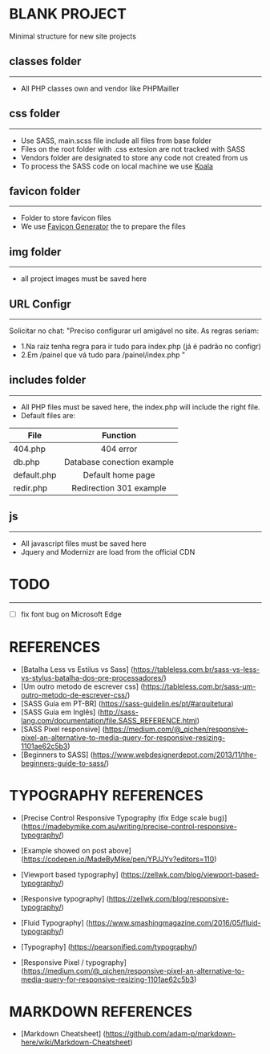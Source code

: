 # BLANK PROJECT

Minimal structure for new site projects

## classes folder
---
- All PHP classes own and vendor like PHPMailler

## css folder
---
- Use SASS, main.scss file include all files from base folder
- Files on the root folder with .css extesion are not tracked with SASS
- Vendors folder are designated to store any code not created from us
- To process the SASS code on local machine we use [Koala](http://koala-app.com/)

## favicon folder
---
- Folder to store favicon files
- We use [Favicon Generator](http://www.favicon-generator.org/) the to prepare the files

## img folder
---
- all project images must be saved here

## URL Configr
---
Solicitar no chat:
"Preciso configurar url amigável no site.
As regras seriam:
- 1.Na raiz tenha regra para ir tudo para index.php (já é padrão no configr)
- 2.Em /painel que vá tudo para /painel/index.php
"

## includes folder
---
- All PHP files must be saved here, the index.php will include the right file.
- Default files are:

| File          | Function                        |
| ------------- |:-------------------------------:|
| 404.php       | 404 error                       |
| db.php        | Database conection example      |
| default.php   | Default home page               |
| redir.php     | Redirection 301 example         |


## js
---
- All javascript files must be saved here
- Jquery and Modernizr are load from the official CDN

# TODO
---
- [ ] fix font bug on Microsoft Edge

# REFERENCES
- [Batalha Less vs Estilus vs Sass] (https://tableless.com.br/sass-vs-less-vs-stylus-batalha-dos-pre-processadores/)
- [Um outro metodo de escrever css] (https://tableless.com.br/sass-um-outro-metodo-de-escrever-css/)
- [SASS Guia em PT-BR] (https://sass-guidelin.es/pt/#arquitetura)
- [SASS Guia em Inglês] (http://sass-lang.com/documentation/file.SASS_REFERENCE.html)
- [SASS Pixel responsive] (https://medium.com/@_qichen/responsive-pixel-an-alternative-to-media-query-for-responsive-resizing-1101ae62c5b3)
- [Beginners to SASS] (https://www.webdesignerdepot.com/2013/11/the-beginners-guide-to-sass/)

# TYPOGRAPHY REFERENCES
- [Precise Control Responsive Typography (fix Edge scale bug)] (https://madebymike.com.au/writing/precise-control-responsive-typography/)
- [Example showed on post above] (https://codepen.io/MadeByMike/pen/YPJJYv?editors=110)

- [Viewport based typography] (<https://zellwk.com/blog/viewport-based-typography/>)
- [Responsive typography] (<https://zellwk.com/blog/responsive-typography/>)
- [Fluid Typography] (https://www.smashingmagazine.com/2016/05/fluid-typography/)
- [Typography] (https://pearsonified.com/typography/)
- [Responsive Pixel / typography] (https://medium.com/@_qichen/responsive-pixel-an-alternative-to-media-query-for-responsive-resizing-1101ae62c5b3)

# MARKDOWN REFERENCES
- [Markdown Cheatsheet] (https://github.com/adam-p/markdown-here/wiki/Markdown-Cheatsheet)
